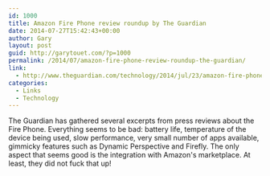 ```yaml
---
id: 1000
title: Amazon Fire Phone review roundup by The Guardian
date: 2014-07-27T15:42:43+00:00
author: Gary
layout: post
guid: http://garytouet.com/?p=1000
permalink: /2014/07/amazon-fire-phone-review-roundup-the-guardian/
link:
  - http://www.theguardian.com/technology/2014/jul/23/amazon-fire-phone-review-roundup
categories:
  - Links
  - Technology
---
```


The Guardian has gathered several excerpts from press reviews about the Fire Phone. Everything seems to be bad: battery life, temperature of the device being used, slow performance, very small number of apps available, gimmicky features such as Dynamic Perspective and Firefly.
The only aspect that seems good is the integration with Amazon's marketplace. At least, they did not fuck that up!
